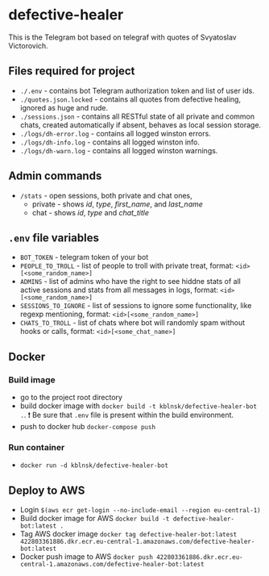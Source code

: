 # defective-healer
This is the Telegram bot based on telegraf with quotes of Svyatoslav Victorovich.

## Files required for project
- `./.env`                  - contains bot Telegram authorization token and list of user ids.
- `./quotes.json.locked`    - contains all quotes from defective healing, ignored as huge and rude.
- `./sessions.json`         - contains all RESTful state of all private and common chats, created automatically if absent, behaves as local session storage.
- `./logs/dh-error.log`     - contains all logged winston errors.
- `./logs/dh-info.log`      - contains all logged winston info.
- `./logs/dh-warn.log`      - contains all logged winston warnings.

## Admin commands
- `/stats`  - open sessions, both private and chat ones,
  - private - shows _id_, _type_, _first_name_, and _last_name_
  - chat - shows _id_, _type_ and _chat_title_
  
## `.env` file variables
- `BOT_TOKEN` - telegram token of your bot
- `PEOPLE_TO_TROLL` - list of people to troll with private treat, format: `<id>[<some_random_name>]`
- `ADMINS` - list of admins who have the right to see hiddne stats of all active sessions and stats from all messages in logs, format: `<id>[<some_random_name>]`
- `SESSIONS_TO_IGNORE` - list of sessions to ignore some functionality, like regexp mentioning, format: `<id>[<some_random_name>]` 
- `CHATS_TO_TROLL` - list of chats where bot will randomly spam without hooks or calls, format: `<id>[<some_chat_name>]`

## Docker
### Build image
- go to the project root directory
- build docker image with `docker build -t kblnsk/defective-healer-bot .`. :exclamation: Be sure that `.env` file is present within the build environment.
- push to docker hub `docker-compose push`
### Run container
- `docker run -d kblnsk/defective-healer-bot` 

## Deploy to AWS
- Login `$(aws ecr get-login --no-include-email --region eu-central-1)`
- Build docker image for AWS `docker build -t defective-healer-bot:latest .`
- Tag AWS docker image `docker tag defective-healer-bot:latest 422803361886.dkr.ecr.eu-central-1.amazonaws.com/defective-healer-bot:latest`
- Docker push image to AWS `docker push 422803361886.dkr.ecr.eu-central-1.amazonaws.com/defective-healer-bot:latest`
